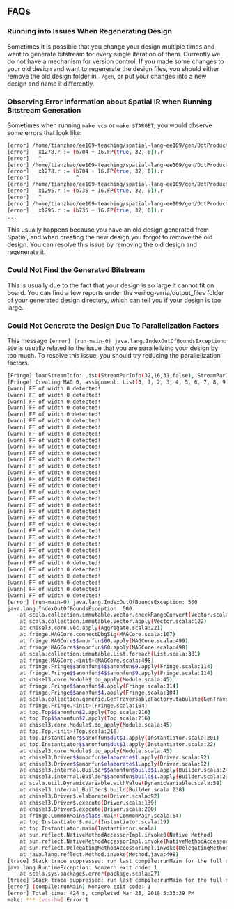 ## FAQs

### Running into Issues When Regenerating Design
Sometimes it is possible that you change your design multiple times and want to
generate bitstream for every single iteration of them. Currently we do not have
a mechanism for version control. If you made some changes to your old design and
want to regenerate the design files, you should either remove the old design
folder in `./gen`, or put your changes into a new design and name it
differently. 

### Observing Error Information about Spatial IR when Running Bitstream Generation
Sometimes when running `make vcs` or `make $TARGET`, you would observe some errors that look like: 
```bash
[error] /home/tianzhao/ee109-teaching/spatial-lang-ee109/gen/DotProduct_1_1_16_Int/chisel/x1279.scala:10: not found: value x1278
[error]   x1278.r := (b704 + 16.FP(true, 32, 0)).r
[error]   ^
[error] /home/tianzhao/ee109-teaching/spatial-lang-ee109/gen/DotProduct_1_1_16_Int/chisel/x1279.scala:10: not found: value b704
[error]   x1278.r := (b704 + 16.FP(true, 32, 0)).r
[error]               ^
[error] /home/tianzhao/ee109-teaching/spatial-lang-ee109/gen/DotProduct_1_1_16_Int/chisel/x1296.scala:10: not found: value x1295
[error]   x1295.r := (b735 + 16.FP(true, 32, 0)).r
[error]   ^
[error] /home/tianzhao/ee109-teaching/spatial-lang-ee109/gen/DotProduct_1_1_16_Int/chisel/x1296.scala:10: not found: value b735
[error]   x1295.r := (b735 + 16.FP(true, 32, 0)).r
...
```
This usually happens because you have an old design generated from Spatial, and when creating the new design you forgot to remove the old design. You can resolve this issue by removing the old design and regenerate it. 

### Could Not Find the Generated Bitstream
This is usually due to the fact that your design is so large it cannot fit on
board. You can find a few reports under the verilog-arria/output_files folder of your
generated design directory, which can tell you if your design is too large. 

### Could Not Generate the Design Due To Parallelization Factors
This message `[error] (run-main-0) java.lang.IndexOutOfBoundsException: 500` is usually related to the issue that you are parallelizing your design by too much. To resolve this issue, you should try reducing the parallelization factors.
```bash
[Fringe] loadStreamInfo: List(StreamParInfo(32,16,31,false), StreamParInfo(32,16,30,false), StreamParInfo(32,16,29,false), StreamParInfo(32,16,28,false), StreamParInfo(32,16,27,false), StreamParInfo(32,16,26,false), StreamParInfo(32,16,25,false), StreamParInfo(32,16,24,false), StreamParInfo(32,16,23,false), StreamParInfo(32,16,22,false), StreamParInfo(32,16,21,false), StreamParInfo(32,16,20,false), StreamParInfo(32,16,19,false), StreamParInfo(32,16,18,false), StreamParInfo(32,16,17,false), StreamParInfo(32,16,16,false), StreamParInfo(32,16,15,false), StreamParInfo(32,16,14,false), StreamParInfo(32,16,13,false), StreamParInfo(32,16,12,false), StreamParInfo(32,16,11,false), StreamParInfo(32,16,10,false), StreamParInfo(32,16,9,false), StreamParInfo(32,16,8,false), StreamParInfo(32,16,7,false), StreamParInfo(32,16,6,false), StreamParInfo(32,16,5,false), StreamParInfo(32,16,4,false), StreamParInfo(32,16,3,false), StreamParInfo(32,16,2,false), StreamParInfo(32,16,1,false), StreamParInfo(32,16,0,false)), storeStreamInfo: List(StreamParInfo(32,16,0,false))
[Fringe] Creating MAG 0, assignment: List(0, 1, 2, 3, 4, 5, 6, 7, 8, 9, 10, 11, 12, 13, 14, 15, 16, 17, 18, 19, 20, 21, 22, 23, 24, 25, 26, 27, 28, 29, 30, 31, 32), loadStreamIDs: List(0, 1, 2, 3, 4, 5, 6, 7, 8, 9, 10, 11, 12, 13, 14, 15, 16, 17, 18, 19, 20, 21, 22, 23, 24, 25, 26, 27, 28, 29, 30, 31), storeStreamIDs: List(0)
[warn] FF of width 0 detected!
[warn] FF of width 0 detected!
[warn] FF of width 0 detected!
[warn] FF of width 0 detected!
[warn] FF of width 0 detected!
[warn] FF of width 0 detected!
[warn] FF of width 0 detected!
[warn] FF of width 0 detected!
[warn] FF of width 0 detected!
[warn] FF of width 0 detected!
[warn] FF of width 0 detected!
[warn] FF of width 0 detected!
[warn] FF of width 0 detected!
[warn] FF of width 0 detected!
[warn] FF of width 0 detected!
[warn] FF of width 0 detected!
[warn] FF of width 0 detected!
[warn] FF of width 0 detected!
[warn] FF of width 0 detected!
[warn] FF of width 0 detected!
[warn] FF of width 0 detected!
[warn] FF of width 0 detected!
[warn] FF of width 0 detected!
[warn] FF of width 0 detected!
[warn] FF of width 0 detected!
[warn] FF of width 0 detected!
[warn] FF of width 0 detected!
[warn] FF of width 0 detected!
[warn] FF of width 0 detected!
[warn] FF of width 0 detected!
[warn] FF of width 0 detected!
[warn] FF of width 0 detected!
[warn] FF of width 0 detected!
[error] (run-main-0) java.lang.IndexOutOfBoundsException: 500
java.lang.IndexOutOfBoundsException: 500
	at scala.collection.immutable.Vector.checkRangeConvert(Vector.scala:132)
	at scala.collection.immutable.Vector.apply(Vector.scala:122)
	at chisel3.core.Vec.apply(Aggregate.scala:221)
	at fringe.MAGCore.connectDbgSig(MAGCore.scala:107)
	at fringe.MAGCore$$anonfun$60.apply(MAGCore.scala:499)
	at fringe.MAGCore$$anonfun$60.apply(MAGCore.scala:498)
	at scala.collection.immutable.List.foreach(List.scala:381)
	at fringe.MAGCore.<init>(MAGCore.scala:498)
	at fringe.Fringe$$anonfun$4$$anonfun$9.apply(Fringe.scala:114)
	at fringe.Fringe$$anonfun$4$$anonfun$9.apply(Fringe.scala:114)
	at chisel3.core.Module$.do_apply(Module.scala:45)
	at fringe.Fringe$$anonfun$4.apply(Fringe.scala:114)
	at fringe.Fringe$$anonfun$4.apply(Fringe.scala:104)
	at scala.collection.generic.GenTraversableFactory.tabulate(GenTraversableFactory.scala:148)
	at fringe.Fringe.<init>(Fringe.scala:104)
	at top.Top$$anonfun$2.apply(Top.scala:216)
	at top.Top$$anonfun$2.apply(Top.scala:216)
	at chisel3.core.Module$.do_apply(Module.scala:45)
	at top.Top.<init>(Top.scala:216)
	at top.Instantiator$$anonfun$dut$1.apply(Instantiator.scala:201)
	at top.Instantiator$$anonfun$dut$1.apply(Instantiator.scala:22)
	at chisel3.core.Module$.do_apply(Module.scala:45)
	at chisel3.Driver$$anonfun$elaborate$1.apply(Driver.scala:92)
	at chisel3.Driver$$anonfun$elaborate$1.apply(Driver.scala:92)
	at chisel3.internal.Builder$$anonfun$build$1.apply(Builder.scala:240)
	at chisel3.internal.Builder$$anonfun$build$1.apply(Builder.scala:238)
	at scala.util.DynamicVariable.withValue(DynamicVariable.scala:58)
	at chisel3.internal.Builder$.build(Builder.scala:238)
	at chisel3.Driver$.elaborate(Driver.scala:92)
	at chisel3.Driver$.execute(Driver.scala:139)
	at chisel3.Driver$.execute(Driver.scala:200)
	at fringe.CommonMain$class.main(CommonMain.scala:64)
	at top.Instantiator$.main(Instantiator.scala:19)
	at top.Instantiator.main(Instantiator.scala)
	at sun.reflect.NativeMethodAccessorImpl.invoke0(Native Method)
	at sun.reflect.NativeMethodAccessorImpl.invoke(NativeMethodAccessorImpl.java:62)
	at sun.reflect.DelegatingMethodAccessorImpl.invoke(DelegatingMethodAccessorImpl.java:43)
	at java.lang.reflect.Method.invoke(Method.java:498)
[trace] Stack trace suppressed: run last compile:runMain for the full output.
java.lang.RuntimeException: Nonzero exit code: 1
	at scala.sys.package$.error(package.scala:27)
[trace] Stack trace suppressed: run last compile:runMain for the full output.
[error] (compile:runMain) Nonzero exit code: 1
[error] Total time: 424 s, completed Mar 28, 2018 5:33:39 PM
make: *** [vcs-hw] Error 1
```

